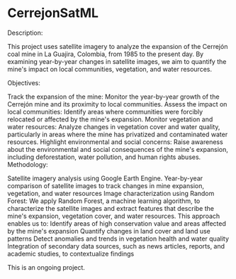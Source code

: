 # CerrejonSatML

Description:

This project uses satellite imagery to analyze the expansion of the Cerrejón coal mine in La Guajira, Colombia, from 1985 to the present day. By examining year-by-year changes in satellite images, we aim to quantify the mine's impact on local communities, vegetation, and water resources.

Objectives:

Track the expansion of the mine: Monitor the year-by-year growth of the Cerrejón mine and its proximity to local communities.
Assess the impact on local communities: Identify areas where communities were forcibly relocated or affected by the mine's expansion.
Monitor vegetation and water resources: Analyze changes in vegetation cover and water quality, particularly in areas where the mine has privatized and contaminated water resources.
Highlight environmental and social concerns: Raise awareness about the environmental and social consequences of the mine's expansion, including deforestation, water pollution, and human rights abuses.
Methodology:

Satellite imagery analysis using Google Earth Engine.
Year-by-year comparison of satellite images to track changes in mine expansion, vegetation, and water resources
Image characterization using Random Forest: We apply Random Forest, a machine learning algorithm, to characterize the satellite images and extract features that describe the mine's expansion, vegetation cover, and water resources. This approach enables us to:
Identify areas of high conservation value and areas affected by the mine's expansion
Quantify changes in land cover and land use patterns
Detect anomalies and trends in vegetation health and water quality
Integration of secondary data sources, such as news articles, reports, and academic studies, to contextualize findings


This is an ongoing project.
